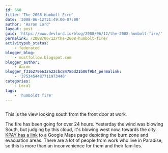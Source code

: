 ```yaml
---
id: 660
title: 'The 2008 Humbolt Fire'
date: '2008-06-12T21:49:00-07:00'
author: 'Aaron Lord'
layout: post
guid: 'https://www.devlord.io/blog/2008/06/12/the-2008-humbolt-fire/'
permalink: /2008/06/12/the-2008-humbolt-fire/
activitypub_status:
    - federated
blogger_blog:
    - mustfollow.blogspot.com
blogger_author:
    - Aaron
blogger_f316279e632a22cbc8478bd21b80f9b4_permalink:
    - '3753454487711973440'
categories:
    - Local
tags:
    - 'humboldt fire'
---
```


<p class="mobile-photo"><a href="http://bp2.blogger.com/_OZWxOfjIgdA/SFGaYj8p09I/AAAAAAAAABU/9X3-8YJb62Y/s1600-h/photo-790045.jpg"><img src="http://bp2.blogger.com/_OZWxOfjIgdA/SFGaYj8p09I/AAAAAAAAABU/9X3-8YJb62Y/s320/photo-790045.jpg" alt="" border="0" /></a></p>
This is the view looking south from the front door at work.

The fire has been going for over 24 hours. Yesterday the wind was blowing South, but judging by this cloud, it's blowing west now, towards the city. <a href="http://newstalk1290.wordpress.com/2008/06/11/interactive-fire-map/">KPAY has a link</a> to a Google Maps page depicting the burn zone and evacuation areas. There are a lot of people from work who live in Paradise, so this is more than an inconvenience for them and their families.
<div class="blogger-post-footer"><img src="" alt="" width="1" height="1" /></div>